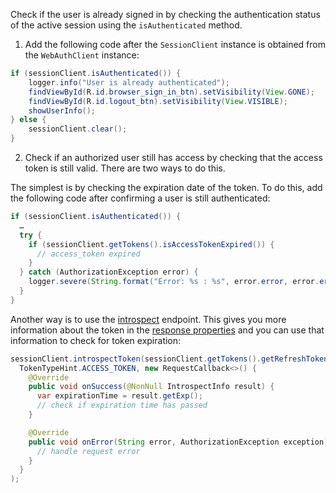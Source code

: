 Check if the user is already signed in by checking the authentication status of the active session using the `isAuthenticated` method.

1. Add the following code after the `SessionClient` instance is obtained from the `WebAuthClient` instance:

```java
if (sessionClient.isAuthenticated()) {
    logger.info("User is already authenticated");
    findViewById(R.id.browser_sign_in_btn).setVisibility(View.GONE);
    findViewById(R.id.logout_btn).setVisibility(View.VISIBLE);
    showUserInfo();
} else {
    sessionClient.clear();
}
```

2. Check if an authorized user still has access by checking that the access token is still valid. There are two ways to do this.

The simplest is by checking the expiration date of the token. To do this, add the following code after confirming a user is still authenticated:

```java
if (sessionClient.isAuthenticated()) {
  …
  try {
    if (sessionClient.getTokens().isAccessTokenExpired()) {
      // access_token expired
    }
  } catch (AuthorizationException error) {
    logger.severe(String.format("Error: %s : %s", error.error, error.errorDescription));
  }
}
```

Another way is to use the [introspect](/docs/api/resources/oidc/#introspect) endpoint. This gives you more information about the token in the [response properties](/docs/api/resources/oidc/#response-properties-3) and you can use that information to check for token expiration:

```java
sessionClient.introspectToken(sessionClient.getTokens().getRefreshToken(),
  TokenTypeHint.ACCESS_TOKEN, new RequestCallback<>() {
    @Override
    public void onSuccess(@NonNull IntrospectInfo result) {
      var expirationTime = result.getExp();
      // check if expiration time has passed
    }

    @Override
    public void onError(String error, AuthorizationException exception) {
      // handle request error
    }
  }
);
```